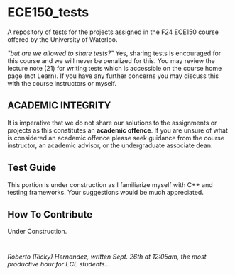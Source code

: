 # ECE150_tests
A repository of tests for the projects assigned in the F24 ECE150 course offered by the University of Waterloo. 

*"but are we allowed to share tests?"* Yes, sharing tests is encouraged for this course and we will never be penalized for this. You may review the lecture note (21) for writing tests which is accessible on the course home page (not Learn). If you have any further concerns you may discuss this with the course instructors or myself. 

## ACADEMIC INTEGRITY
It is imperative that we do not share our solutions to the assignments or projects as this constitutes an **academic offence**. If you are unsure of what is considered an academic offence please seek guidance from the course instructor, an academic advisor, or the undergraduate associate dean.

## Test Guide
This portion is under construction as I familiarize myself with C++ and testing frameworks. Your suggestions would be much appreciated.

## How To Contribute
Under Construction.

#
*Roberto (Ricky) Hernandez, written Sept. 26th at 12:05am, the most productive hour for ECE students...*

